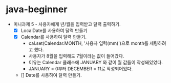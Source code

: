 # java-beginner


- 미니과제 5 - 사용자에게 년/월을 입력받고 달력 출력하기.
  - [x] LocalDate를 사용하여 달력 만들기
  - [x] Calendar를 사용하여 달력 만들기.
    - cal.set(Calendar.MONTH, '사용자 입력(mm)')으로 month를 세팅하려고 했다. 
    - 사용자가 8월을 입력해도 7월이라는 값이 들어갔다. 
    - 이유는 Calendar 클래스에 JANUARY 와 같이 월 값들이 작성돼있었다.
    - JANUARY = 0부터 DECEMBER = 11로 작성되어있다.
  - [] Date를 사용하여 달력 만들기.